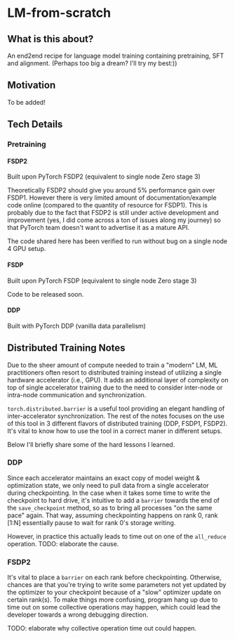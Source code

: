 # LM-from-scratch

## What is this about?

An end2end recipe for language model training containing pretraining, SFT and alignment. (Perhaps too big a dream? I'll try my best:))

## Motivation

To be added!

## Tech Details

### Pretraining

#### FSDP2

Built upon PyTorch FSDP2 (equivalent to single node Zero stage 3)

Theoretically FSDP2 should give you around 5% performance gain over FSDP1. However there is very limited amount of documentation/example code online (compared to the quantity of resource for FSDP1). This is probably due to the fact that FSDP2 is still under active development and improvement (yes, I did come across a ton of issues along my journey) so that PyTorch team doesn't want to advertise it as a mature API.

The code shared here has been verified to run without bug on a single node 4 GPU setup.

#### FSDP

Built upon PyTorch FSDP (equivalent to single node Zero stage 3)

Code to be released soon.

#### DDP

Built with PyTorch DDP (vanilla data parallelism)

## Distributed Training Notes

Due to the sheer amount of compute needed to train a "modern" LM, ML practitioners often resort to distributed training instead of utilizing a single hardware accelerator (i.e., GPU). It adds an additional layer of complexity on top of single accelerator training due to the need to consider inter-node or intra-node communication and synchronization. 

`torch.distributed.barrier` is a useful tool providing an elegant handling of inter-accelerator synchronization. The rest of the notes focuses on the use of this tool in 3 different flavors of distributed training (DDP, FSDP1, FSDP2). It's vital to know how to use the tool in a correct maner in different setups.

Below I'll briefly share some of the hard lessons I learned.

### DDP

Since each accelerator maintains an exact copy of model weight & optimization state, we only need to pull data from a single accelerator during checkpointing. In the case when it takes some time to write the checkpoint to hard drive, it's intuitive to add a `barrier` towards the end of the `save_checkpoint` method, so as to bring all processes "on the same pace" again. That way, assuming checkpointing happens on rank 0, rank [1:N] essentially pause to wait for rank 0's storage writing.

However, in practice this actually leads to time out on one of the `all_reduce` operation. TODO: elaborate the cause.

### FSDP2

It's vital to place a `barrier` on each rank before checkpointing. Otherwise, chances are that you're trying to write some parameters not yet updated by the optimizer to your checkpoint because of a "slow" optimizer update on certain rank(s). To make things more confusing, program hang up due to time out on some collective operations may happen, which could lead the developer towards a wrong debugging direction.

TODO: elaborate why collective operation time out could happen.